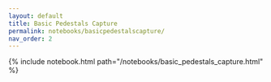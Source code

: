```yaml
---
layout: default
title: Basic Pedestals Capture
permalink: notebooks/basicpedestalscapture/
nav_order: 2
---
```

{% include notebook.html path="/notebooks/basic_pedestals_capture.html" %}